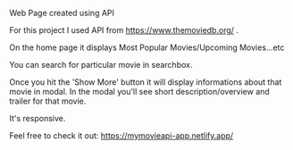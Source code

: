 Web Page created using API

For this project I used API from https://www.themoviedb.org/ .

On the home page it displays Most Popular Movies/Upcoming Movies...etc

You can search for particular movie in searchbox.

Once you hit the 'Show More' button it will display informations about that movie in modal. In the modal you'll see short description/overview and trailer for that movie.

It's responsive.

Feel free to check it out: 
https://mymovieapi-app.netlify.app/
